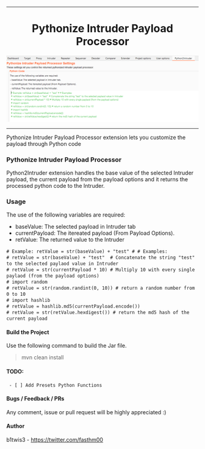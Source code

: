 <hr>
 <h1 align="center">Pythonize Intruder Payload Processor</h1>
 
 <p align="center">
<img src="pic.PNG"  />
</p>

<hr>
Pythonize Intruder Payload Processor extension lets you customize the payload through Python code

### Pythonize Intruder Payload Processor
Python2Intruder extension handles the base value of the selected Intruder payload, the current payload from the payload options and it returns the processed python code to the Intruder.

### Usage
The use of the following variables are required:
- baseValue: The selected payload in Intruder tab
- currentPayload: The itereated payload (From Payload Options).
- retValue: The returned value to the Intruder

 ```
# Example: retValue = str(baseValue) + "test" # # Examples:
# retValue = str(baseValue) + "test"  # Concatenate the string "test" to the selected paylaod value in Intruder
# retValue = str(currentPayload * 10) # Multiply 10 with every single paylaod (from the payload options)
# import random
# retValue = str(random.randint(0, 10)) # return a random number from 0 to 10
# import hashlib 
# retValue = hashlib.md5(currentPayload.encode())
# retValue = str(retValue.hexdigest()) # return the md5 hash of the current payload

```

#### Build the Project
Use the following command to build the Jar file.
> mvn clean install

#### TODO:
     - [ ] Add Presets Python Functions


#### Bugs / Feedback / PRs
Any comment, issue or pull request will be highly appreciated :)

#### Author
b1twis3 - https://twitter.com/fasthm00
